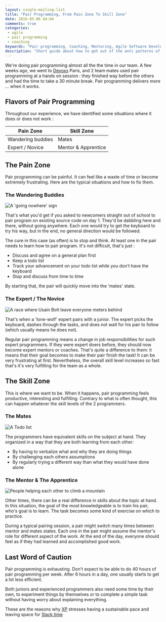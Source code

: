 ```yaml
---
layout: single-mailing-list
title: "Pair Programming, From Pain Zone To Skill Zone"
date: 2016-05-06 04:04
comments: true
categories:
 - agile
 - pair programming
 - coaching
keywords: "Pair programming, Coaching, Mentoring, Agile Software Development, Software Development"
description: "Short guide about how to get out of the anti patterns of pair programming"
---
```

We're doing pair programming almost all the the time in our team. A few weeks ago, we went to [Devoxx](http://www.devoxx.fr/) Paris, and 2 team mates used pair programming at a hands on session : they finished way before the others and had the time to take a 30 minute break. Pair programming delivers more ... when it works.

## Flavors of Pair Programming

Throughout our experience, we have identified some situations where it does or does not work :

Pain Zone         | Skill Zone
------------------|--------------------
Wandering buddies | Mates
Expert / Novice   | Mentor & Apprentice

## The Pain Zone

Pair programming can be painful. It can feel like a waste of time or become extremely frustrating. Here are the typical situations and how to fix them.

### The Wandering Buddies

![A 'going nowhere' sign]({{site.url}}{{site.baseurl}}/imgs/2016-05-06-pair-programming-from-pain-zone-to-skill-zone/going_nowhere.jpg)

That's what you'd get if you asked to newcomers straight out of school to pair program on existing source code on day 1. They'd be dabbling here and there, without going anywhere. Each one would try to get the keyboard to try his way, but in the end, no general direction would be followed.

The cure in this case (as often) is to stop and think. At least one in the pair needs to learn how to pair program. It's not difficult, that's just :

* Discuss and agree on a general plan first
* Keep a todo list
* Track your advancement on your todo list while you don't have the keyboard
* Stop and discuss from time to time

By starting that, the pair will quickly move into the 'mates' state.

### The Expert / The Novice

![A race where Usain Bolt leave everyone meters behind]({{site.url}}{{site.baseurl}}/imgs/2016-05-06-pair-programming-from-pain-zone-to-skill-zone/race.jpg)

That's when a 'lone-wolf' expert pairs with a junior. The expert picks the keyboard, dashes through the tasks, and does not wait for his pair to follow (which usually means he does not).

Regular pair programming means a change in job responsibilities for such expert programmers. If they were expert doers before, they should now become expert mentors or coaches. That's quite a difference to them: it means that their goal becomes to make their pair finish the task! It can be very frustrating at first. Nevertheless, the overall skill level increases so fast that's it's very fulfilling for the team as a whole.

## The Skill Zone

This is where we want to be. When it happens, pair programming feels productive, interesting and fulfilling. Contrary to what is often thought, this can happen whatever the skill levels of the 2 programmers.

### The Mates

![A Todo list]({{site.url}}{{site.baseurl}}/imgs/2016-05-06-pair-programming-from-pain-zone-to-skill-zone/to-do-list.jpg)

The programmers have equivalent skills on the subject at hand. They organized in a way that they are both learning from each other:

* By having to verbalize what and why they are doing things
* By challenging each others assumptions
* By regularly trying a different way than what they would have done alone

### The Mentor & The Apprentice

![People helping each other to climb a mountain]({{site.url}}{{site.baseurl}}/imgs/2016-05-06-pair-programming-from-pain-zone-to-skill-zone/help.jpg)

Other times, there can be a real difference in skills about the topic at hand. In this situation, the goal of the most knowledgeable is to train his pair, who's goal is to learn. The task becomes some kind of exercise on which to practice.

During a typical pairing session, a pair might switch many times between mentor and mates states. Each one in the pair might assume the mentor's role for different aspect of the work. At the end of the day, everyone should feel as if they had learned and accomplished good work.

## Last Word of Caution

Pair programming is exhausting. Don't expect to be able to do 40 hours of pair programming per week. After 6 hours in a day, one usually starts to get a lot less efficient.

Both juniors and experienced programmers also need some time by their own, to experiment things by themselves or to complete a simple task without having worry about explaining everything.

These are the reasons why [XP](http://www.extremeprogramming.org/) stresses having a sustainable pace and leaving space for [Slack time](http://www.jamesshore.com/Agile-Book/slack.html)
